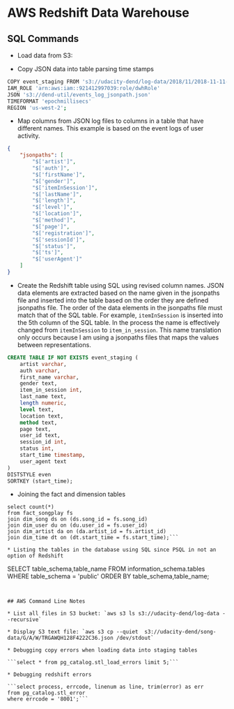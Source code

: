 # AWS Redshift Data Warehouse

## SQL Commands

* Load data from S3:

* Copy JSON data into table parsing time stamps

```bash
COPY event_staging FROM 's3://udacity-dend/log-data/2018/11/2018-11-11-events.json'
IAM_ROLE 'arn:aws:iam::921412997039:role/dwhRole'
JSON 's3://dend-util/events_log_jsonpath.json' 
TIMEFORMAT 'epochmillisecs'
REGION 'us-west-2';
```

* Map columns from JSON log files to columns in a table that have different names.  This example is based on the event logs of user activity.  

```json
{
    "jsonpaths": [
        "$['artist']",
        "$['auth']",
        "$['firstName']",
        "$['gender']",
        "$['itemInSession']",
        "$['lastName']",
        "$['length']",
        "$['level']",
        "$['location']",
        "$['method']",
        "$['page']",
        "$['registration']",
        "$['sessionId']",
        "$['status']",
        "$['ts']",
        "$['userAgent']"
    ]
}
```

* Create the Redshift table using SQL using revised column names.  JSON data elements are extracted based on the name given in the jsonpaths file and inserted into the table based on the order they are defined jsonpaths file.  The order of the data elements in the jsonpaths file must match that of the SQL table.  For example, `itemInSession` is inserted into the 5th column of the SQL table.  In the process the name is effectively changed from `itemInSession` to `item_in_session`.  This name translation only occurs because I am using a jsonpaths files that maps the values between representations.  

```sql
CREATE TABLE IF NOT EXISTS event_staging (
    artist varchar,
    auth varchar,
    first_name varchar,
    gender text,
    item_in_session int,
    last_name text,
    length numeric,
    level text,
    location text,
    method text,
    page text,
    user_id text,
    session_id int,
    status int,
    start_time timestamp,
    user_agent text
)
DISTSTYLE even
SORTKEY (start_time);
```

* Joining the fact and dimension tables

```
select count(*)
from fact_songplay fs
join dim_song ds on (ds.song_id = fs.song_id)
join dim_user du on (du.user_id = fs.user_id)
join dim_artist da on (da.artist_id = fs.artist_id)
join dim_time dt on (dt.start_time = fs.start_time);```

* Listing the tables in the database using SQL since PSQL in not an option of Redshift

```
SELECT table_schema,table_name
FROM information_schema.tables
WHERE table_schema = 'public'
ORDER BY table_schema,table_name;
```


## AWS Command Line Notes

* List all files in S3 bucket: `aws s3 ls s3://udacity-dend/log-data --recursive`

* Display S3 text file: `aws s3 cp --quiet  s3://udacity-dend/song-data/G/A/W/TRGAWQH128F4222C36.json /dev/stdout`

* Debugging copy errors when loading data into staging tables

```select * from pg_catalog.stl_load_errors limit 5;```

* Debugging redshift errors

```select process, errcode, linenum as line, trim(error) as err
from pg_catalog.stl_error
where errcode = '8001';```
